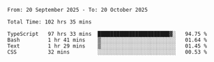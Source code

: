 <!--START_SECTION:waka-->

```abap
From: 20 September 2025 - To: 20 October 2025

Total Time: 102 hrs 35 mins

TypeScript   97 hrs 33 mins  ███████████████████████▓░   94.75 %
Bash         1 hr 41 mins    ▒░░░░░░░░░░░░░░░░░░░░░░░░   01.64 %
Text         1 hr 29 mins    ▒░░░░░░░░░░░░░░░░░░░░░░░░   01.45 %
CSS          32 mins         ░░░░░░░░░░░░░░░░░░░░░░░░░   00.53 %
```

<!--END_SECTION:waka-->
